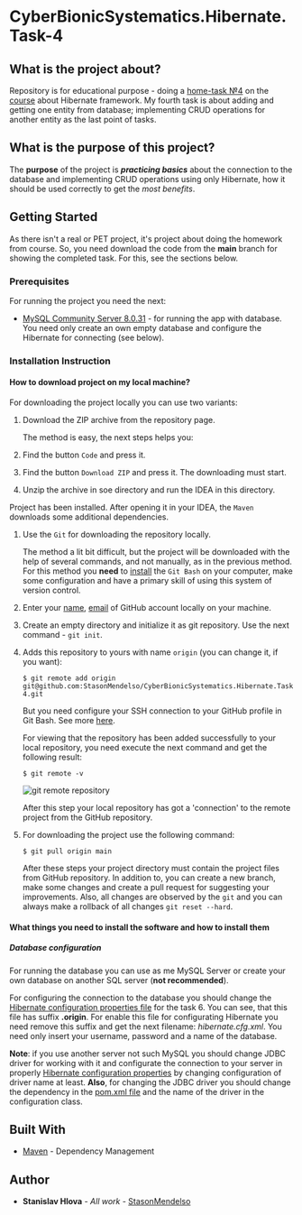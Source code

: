 # CyberBionicSystematics.Hibernate.Task-4

## What is the project about?

Repository is for educational purpose - doing a [home-task №4](JDBC%20&%20Hibernate_%20Домашнее%20задание%204.pdf) on
the [course][1] about Hibernate framework.
My fourth task is about adding and getting one entity from database; implementing CRUD operations for another entity as
the last point of tasks.

## What is the purpose of this project?

The **purpose** of the project is ***practicing basics*** about the connection to the database and implementing CRUD
operations using only Hibernate, how it should be used correctly to get the *most benefits*.

## Getting Started

As there isn't a real or PET project, it's project about doing the homework from course. So, you need
download the code from the **main** branch for showing the completed task. For this, see the sections below.

### Prerequisites

For running the project you need the next:

* [MySQL Community Server 8.0.31](https://dev.mysql.com/downloads/mysql/) - for running the app with database.
  You need only create an own empty database and configure the Hibernate for connecting (see below).

### Installation Instruction

#### How to download project on my local machine?

For downloading the project locally you can use two variants:

1. Download the ZIP archive from the repository page.

   The method is easy, the next steps helps you:
2. Find the button `Code` and press it.
3. Find the button `Download ZIP` and press it. The downloading must start.
4. Unzip the archive in soe directory and run the IDEA in this directory.

Project has been installed. After opening it in your IDEA, the `Maven` downloads
some additional dependencies.

1. Use the `Git` for downloading the repository locally.

   The method a lit bit difficult, but the project will be downloaded with the help
   of several commands, and not manually, as in the previous method. For this method
   you **need** to [install][4] the `Git Bash` on your computer, make some configuration and have a primary skill of
   using this system of version control.
2. Enter your [name][5], [email][6] of GitHub account locally on your machine.
3. Create an empty directory and initialize it as git repository. Use the next
   command - `git init`.
4. Adds this repository to yours with name `origin` (you can change it, if you want):
    ```
   $ git remote add origin git@github.com:StasonMendelso/CyberBionicSystematics.Hibernate.Task-4.git
   ```
   But you need configure your SSH connection to your GitHub profile in Git Bash. See more [here][7].

   For viewing that the repository has been added successfully to your local
   repository, you need execute the next command and get the following result:
   ```
   $ git remote -v
   ```
   ![git remote repository](images/img.png)

   After this step your local repository has got a 'connection' to the remote
   project from the GitHub repository.
5. For downloading the project use the following command:
   ```
   $ git pull origin main
   ```
   After these steps your project directory must contain the project files from
   GitHub repository. In addition to, you can create a new branch, make some
   changes and create a pull request for suggesting your improvements. Also, all
   changes are observed by the `git` and you can always make a rollback of
   all changes `git reset --hard`.

#### What things you need to install the software and how to install them

##### Database configuration

For running the database you can use as me MySQL Server or create your own database on another SQL server (**not
recommended**).

For configuring the connection to the database you should change
the [Hibernate configuration properties file](src/main/resources/hibernate-task6.cfg.xml.origin) for the task 6. You can see, that this file
has suffix **.origin**. For enable this file for configurating Hibernate you need remove this suffix and get the next
filename:
*hibernate.cfg.xml*. You need only insert your username, password and a name of the database.

**Note**: if you use another server not such MySQL
you should change JDBC driver for working with it and configurate the connection to your server in
properly [Hibernate configuration properties](src/main/resources/hibernate.cfg.xml.origin) by changing
configuration of driver name at least. **Also**, for changing the JDBC driver you should change the dependency
in the [pom.xml file](pom.xml) and the name of the driver in the configuration class.

## Built With

* [Maven](https://maven.apache.org/) - Dependency Management

## Author

* **Stanislav Hlova** - *All work* - [StasonMendelso](https://github.com/StasonMendelso)

[1]:https://edu.cbsystematics.com/ua/courses/java-jpa-hibernate-orm

[3]:https://en.wikipedia.org/wiki/Java_Database_Connectivity

[4]:https://git-scm.com/downloads

[5]:https://docs.github.com/en/get-started/getting-started-with-git/setting-your-username-in-git

[6]:https://docs.github.com/en/account-and-profile/setting-up-and-managing-your-personal-account-on-github/managing-email-preferences/setting-your-commit-email-address

[7]:https://docs.github.com/en/authentication/connecting-to-github-with-ssh